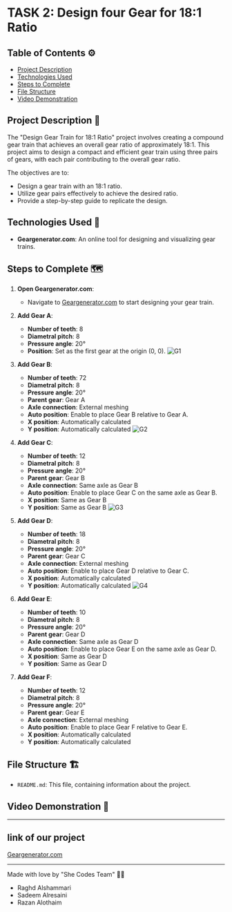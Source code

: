 # TASK 2: Design four Gear for 18:1 Ratio

## Table of Contents ⚙️
- [Project Description](#project-description)
- [Technologies Used](#technologies-used)
- [Steps to Complete](#steps-to-complete)
- [File Structure](#file-structure)
- [Video Demonstration](#video-demonstration)

## Project Description 📝
The "Design Gear Train for 18:1 Ratio" project involves creating a compound gear train that achieves an overall gear ratio of approximately 18:1. This project aims to design a compact and efficient gear train using three pairs of gears, with each pair contributing to the overall gear ratio.

The objectives are to:

- Design a gear train with an 18:1 ratio.
- Utilize gear pairs effectively to achieve the desired ratio.
- Provide a step-by-step guide to replicate the design.


## Technologies Used 🔧
- **Geargenerator.com**: An online tool for designing and visualizing gear trains.

## Steps to Complete 🗺️

1. **Open Geargenerator.com**:
    - Navigate to [Geargenerator.com](https://www.geargenerator.com) to start designing your gear train.

2. **Add Gear A**:
    - **Number of teeth**: 8
    - **Diametral pitch**: 8
    - **Pressure angle**: 20°
    - **Position**: Set as the first gear at the origin (0, 0).
![G1](https://github.com/user-attachments/assets/ae023246-7d9d-42a6-8ebf-b02e3b6631b2)


3. **Add Gear B**:
    - **Number of teeth**: 72
    - **Diametral pitch**: 8
    - **Pressure angle**: 20°
    - **Parent gear**: Gear A
    - **Axle connection**: External meshing
    - **Auto position**: Enable to place Gear B relative to Gear A.
    - **X position**: Automatically calculated
    - **Y position**: Automatically calculated
![G2](https://github.com/user-attachments/assets/b6d23dbb-dac5-43fc-bdec-de0593092573)

4. **Add Gear C**:
    - **Number of teeth**: 12
    - **Diametral pitch**: 8
    - **Pressure angle**: 20°
    - **Parent gear**: Gear B
    - **Axle connection**: Same axle as Gear B
    - **Auto position**: Enable to place Gear C on the same axle as Gear B.
    - **X position**: Same as Gear B
    - **Y position**: Same as Gear B
 ![G3](https://github.com/user-attachments/assets/c0715ff1-6a88-41f8-aca6-46d4d458d4f1)
     

5. **Add Gear D**:
    - **Number of teeth**: 18
    - **Diametral pitch**: 8
    - **Pressure angle**: 20°
    - **Parent gear**: Gear C
    - **Axle connection**: External meshing
    - **Auto position**: Enable to place Gear D relative to Gear C.
    - **X position**: Automatically calculated
    - **Y position**: Automatically calculated
![G4](https://github.com/user-attachments/assets/fecf35a5-6c6b-439f-af5f-2a157d3dd60d)


6. **Add Gear E**:
    - **Number of teeth**: 10
    - **Diametral pitch**: 8
    - **Pressure angle**: 20°
    - **Parent gear**: Gear D
    - **Axle connection**: Same axle as Gear D
    - **Auto position**: Enable to place Gear E on the same axle as Gear D.
    - **X position**: Same as Gear D
    - **Y position**: Same as Gear D

7. **Add Gear F**:
    - **Number of teeth**: 12
    - **Diametral pitch**: 8
    - **Pressure angle**: 20°
    - **Parent gear**: Gear E
    - **Axle connection**: External meshing
    - **Auto position**: Enable to place Gear F relative to Gear E.
    - **X position**: Automatically calculated
    - **Y position**: Automatically calculated


## File Structure 🏗️

- `README.md`: This file, containing information about the project.

## Video Demonstration 🎥

---
## link of our project
[Geargenerator.com](https://geargenerator.com/#200,200,100,20,1,3,67449.29999988156,4,1,8,1,8,20,0,0,0,0,0,0,0,72,9,8,20,-30,0,0,0,0,1,1,12,1.5,8,20,0,0,0,0,0,2,0,24,3,8,20,0,0,0,0,0,0,0,3,-237)


___
Made with love by "She Codes Team" 🤍😄
- Raghd Alshammari
- Sadeem Alresaini
- Razan Alothaim
